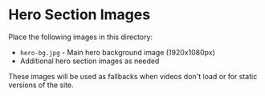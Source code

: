 # Hero Section Images

Place the following images in this directory:

- `hero-bg.jpg` - Main hero background image (1920x1080px)
- Additional hero section images as needed

These images will be used as fallbacks when videos don't load or for static versions of the site.

